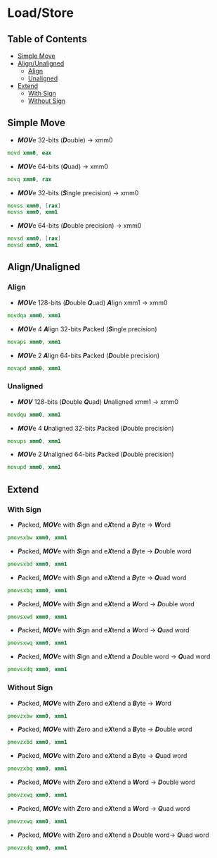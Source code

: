 # Load/Store

## Table of Contents
- [Simple Move](#Simple\Move)
- [Align/Unaligned](#Align/Unaligned)
    - [Align](#Align)
    - [Unaligned](#Unaligned)
- [Extend](#Extend)
    - [With Sign](#With\Sign)
    - [Without Sign](#Without\Sign)

## Simple Move
* ***MOV***e 32-bits (***D***ouble) -> xmm0
```asm
movd xmm0, eax
```
* ***MOV***e 64-bits (***Q***uad) -> xmm0
```asm
movq xmm0, rax
```
* ***MOV***e 32-bits (***S***ingle precision) -> xmm0
```asm
movss xmm0, [rax]
movss xmm0, xmm1
```
* ***MOV***e 64-bits (***D***ouble precision) -> xmm0
```asm
movsd xmm0, [rax]
movsd xmm0, xmm1
```

## Align/Unaligned

### Align
* ***MOV***e 128-bits (***D***ouble ***Q***uad) ***A***lign xmm1 -> xmm0
```asm
movdqa xmm0, xmm1
```
* ***MOV***e 4 ***A***lign 32-bits ***P***acked (***S***ingle precision)
```asm
movaps xmm0, xmm1 
```
* ***MOV***e 2 ***A***lign 64-bits ***P***acked (***D***ouble precision)
```asm
movapd xmm0, xmm1 
```

### Unaligned
* ***MOV*** 128-bits (***D***ouble ***Q***uad) ***U***naligned xmm1 -> xmm0
```asm
movdqu xmm0, xmm1 
```
* ***MOV***e 4 ***U***naligned 32-bits ***P***acked (***D***ouble precision)
```asm
movups xmm0, xmm1 
```
* ***MOV***e 2 ***U***naligned 64-bits ***P***acked (***D***ouble precision)
```asm
movupd xmm0, xmm1  
```

## Extend

### With Sign
* ***P***acked, ***MOV***e with ***S***ign and e***X***tend a ***B***yte -> ***W***ord
```asm
pmovsxbw xmm0, xmm1 
```
* ***P***acked, ***MOV***e with ***S***ign and e***X***tend a ***B***yte -> ***D***ouble word
```asm
pmovsxbd xmm0, xmm1 
```
* ***P***acked, ***MOV***e with ***S***ign and e***X***tend a ***B***yte -> ***Q***uad word
```asm
pmovsxbq xmm0, xmm1 
```
* ***P***acked, ***MOV***e with ***S***ign and e***X***tend a ***W***ord -> ***D***ouble word
```asm
pmovsxwd xmm0, xmm1 
```
* ***P***acked, ***MOV***e with ***S***ign and e***X***tend a ***W***ord -> ***Q***uad word
```asm
pmovsxwq xmm0, xmm1 
```
* ***P***acked, ***MOV***e with ***S***ign and e***X***tend a ***D***ouble word -> ***Q***uad word
```asm
pmovsxdq xmm0, xmm1 
```

### Without Sign
* ***P***acked, ***MOV***e with ***Z***ero and e***X***tend a ***B***yte -> ***W***ord
```asm
pmovzxbw xmm0, xmm1
```
* ***P***acked, ***MOV***e with ***Z***ero and e***X***tend a ***B***yte -> ***D***ouble word
```asm
pmovzxbd xmm0, xmm1
```
* ***P***acked, ***MOV***e with ***Z***ero and e***X***tend a ***B***yte -> ***Q***uad word
```asm
pmovzxbq xmm0, xmm1
```
* ***P***acked, ***MOV***e with ***Z***ero and e***X***tend a ***W***ord -> ***D***ouble word
```asm
pmovzxwq xmm0, xmm1
```
* ***P***acked, ***MOV***e with ***Z***ero and e***X***tend a ***W***ord -> ***Q***uad word
```asm
pmovzxwq xmm0, xmm1
```
* ***P***acked, ***MOV***e with ***Z***ero and e***X***tend a ***D***ouble word-> ***Q***uad word
```asm
pmovzxdq xmm0, xmm1
```
